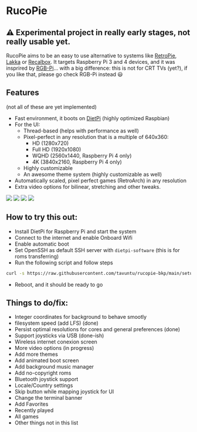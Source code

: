 # RucoPie

## :warning: Experimental project in really early stages, not really usable yet.

RucoPie aims to be an easy to use alternative to systems like [RetroPie](https://retropie.org.uk/), [Lakka](https://www.lakka.tv/) or [Recalbox](https://www.recalbox.com/). It targets Raspberry Pi 3 and 4 devices, and it was insprired by [RGB-Pi](https://www.rgb-pi.com/)... with a big difference: this is not for CRT TVs (yet?), if you like that, please go check RGB-Pi instead :smiley:

## Features
(not all of these are yet implemented)

* Fast environment, it boots on [DietPi](https://dietpi.com/) (highly optimized Raspbian)
* For the UI:
    * Thread-based (helps with performance as well)
    * Pixel-perfect in any resolution that is a multiple of 640x360:
      * HD (1280x720)
      * Full HD (1920x1080)
      * WQHD (2560x1440, Raspberry Pi 4 only)
      * 4K (3840x2160, Raspberry Pi 4 only)
    * Highly customizable
    * An awesome theme system (highly customizable as well)
* Automatically scaled, pixel perfect games (RetroArch) in any resolution
* Extra video options for bilinear, stretching and other tweaks.

![](https://i.postimg.cc/76RKYsSv/screenshot-1618112860.png)
![](https://i.postimg.cc/qgVQ2Nmj/screenshot-1618112871.png)
![](https://i.postimg.cc/PrzcNmrZ/screenshot-1618183351.png)
![](https://i.postimg.cc/SNhpF4pb/screenshot-1618117083.png)

## How to try this out:

* Install DietPi for Raspberry Pi and start the system
* Connect to the internet and enable Onboard Wifi
* Enable automatic boot
* Set OpenSSH as default SSH server with ```dietpi-software``` (this is for roms transferring)
* Run the following script and follow steps

```bash
curl -s https://raw.githubusercontent.com/tavuntu/rucopie-bkp/main/setup.sh | bash -s
```

* Reboot, and it should be ready to go

## Things to do/fix:

* Integer coordinates for background to behave smootly
* filesystem speed (add LFS)  (done)
* Persist optimal resolutions for cores and general preferences (done)
* Support joysticks via USB (done-ish)
* Wireless internet conexion screen
* More video options (in progress)
* Add more themes
* Add animated boot screen
* Add background music manager
* Add no-copyright roms
* Bluetooth joystick support
* Locale/Country settings
* Skip button while mapping joystick for UI
* Change the terminal banner
* Add Favorites
* Recently played
* All games
* Other things not in this list

